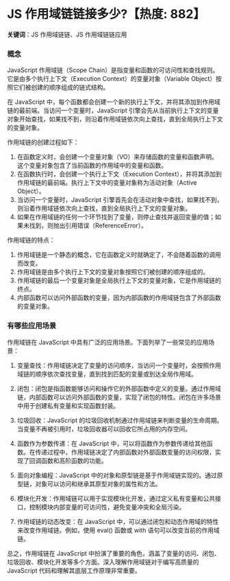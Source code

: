# JS 作用域链链接多少?【热度: 882】

**关键词**：JS 作用域链链、JS 作用域链链应用

### 概念

JavaScript 作用域链（Scope Chain）是指变量和函数的可访问性和查找规则。它是由多个执行上下文（Execution Context）的变量对象（Variable Object）按照它们被创建的顺序组成的链式结构。

在 JavaScript 中，每个函数都会创建一个新的执行上下文，并将其添加到作用域链的最前端。当访问一个变量时，JavaScript 引擎会先从当前执行上下文的变量对象开始查找，如果找不到，则沿着作用域链依次向上查找，直到全局执行上下文的变量对象。

作用域链的创建过程如下：
1. 在函数定义时，会创建一个变量对象（VO）来存储函数的变量和函数声明。这个变量对象包含了当前函数的作用域中的变量和函数。
2. 在函数执行时，会创建一个执行上下文（Execution Context），并将其添加到作用域链的最前端。执行上下文中的变量对象称为活动对象（Active Object）。
3. 当访问一个变量时，JavaScript 引擎首先会在活动对象中查找，如果找不到，则沿着作用域链依次向上查找，直到全局执行上下文的变量对象。
4. 如果在作用域链的任何一个环节找到了变量，则停止查找并返回变量的值；如果未找到，则抛出引用错误（ReferenceError）。

作用域链的特点：
1. 作用域链是一个静态的概念，它在函数定义时就确定了，不会随着函数的调用而改变。
2. 作用域链是由多个执行上下文的变量对象按照它们被创建的顺序组成的。
3. 作用域链的最后一个变量对象是全局执行上下文的变量对象，它是作用域链的终点。
4. 内部函数可以访问外部函数的变量，因为内部函数的作用域链包含了外部函数的变量对象。


### 有哪些应用场景

作用域链在 JavaScript 中具有广泛的应用场景。下面列举了一些常见的应用场景：

1. 变量查找：作用域链决定了变量的访问顺序，当访问一个变量时，会按照作用域链的顺序依次查找变量，直到找到匹配的变量或到达全局作用域。

2. 闭包：闭包是指函数能够访问和操作它的外部函数中定义的变量。通过作用域链，内部函数可以访问外部函数的变量，实现了闭包的特性。闭包在许多场景中用于创建私有变量和实现函数封装。

3. 垃圾回收：JavaScript 的垃圾回收机制通过作用域链来判断变量的生命周期。当变量不再被引用时，垃圾回收器可以回收它所占用的内存空间。

4. 函数作为参数传递：在 JavaScript 中，可以将函数作为参数传递给其他函数。在传递过程中，作用域链决定了内部函数对外部函数变量的访问权限，实现了回调函数和高阶函数的功能。

5. 面向对象编程：JavaScript 中的对象和原型链是基于作用域链实现的。通过原型链，对象可以访问和继承其原型对象的属性和方法。

6. 模块化开发：作用域链可以用于实现模块化开发，通过定义私有变量和公共接口，控制模块内部变量的可访问性，避免变量冲突和全局污染。

7. 作用域链的动态改变：在 JavaScript 中，可以通过闭包和动态作用域的特性来改变作用域链。例如，使用 eval() 函数或 with 语句可以改变当前的作用域链。

总之，作用域链在 JavaScript 中扮演了重要的角色，涵盖了变量的访问、闭包、垃圾回收、模块化开发等多个方面。深入理解作用域链对于编写高质量的 JavaScript 代码和理解其底层工作原理非常重要。